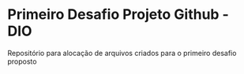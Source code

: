 # Primeiro Desafio Projeto Github - DIO

Repositório para alocação de arquivos criados para o primeiro desafio proposto
